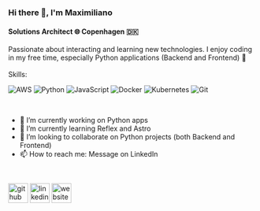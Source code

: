 ### Hi there 👋, I'm Maximiliano
#### Solutions Architect :globe_with_meridians: Copenhagen :denmark:
Passionate about interacting and learning new technologies. I enjoy coding in my free time, especially Python applications (Backend and Frontend) :rocket:
<br>
<br>
Skills:

![AWS](https://img.shields.io/badge/AWS-%23FF9900.svg?style=for-the-badge&logo=amazon-aws&logoColor=white) ![Python](https://img.shields.io/badge/python-3670A0?style=for-the-badge&logo=python&logoColor=ffdd54) ![JavaScript](https://img.shields.io/badge/javascript-%23323330.svg?style=for-the-badge&logo=javascript&logoColor=%23F7DF1E) ![Docker](https://img.shields.io/badge/docker-%230db7ed.svg?style=for-the-badge&logo=docker&logoColor=white) ![Kubernetes](https://img.shields.io/badge/kubernetes-%23326ce5.svg?style=for-the-badge&logo=kubernetes&logoColor=white) ![Git](https://img.shields.io/badge/git-%23F05033.svg?style=for-the-badge&logo=git&logoColor=white)

<br>

- 🔭 I’m currently working on Python apps 
- 🌱 I’m currently learning Reflex and Astro
- 👯 I’m looking to collaborate on Python projects (both Backend and Frontend)
- 📫 How to reach me: Message on LinkedIn

<br>

[<img src='https://cdn.jsdelivr.net/npm/simple-icons@3.0.1/icons/github.svg' alt='github' height='40'>](https://github.com/maximilianoschier)  [<img src='https://cdn.jsdelivr.net/npm/simple-icons@3.0.1/icons/linkedin.svg' alt='linkedin' height='40'>](https://www.linkedin.com/in/maximiliano-schier-bab4aa1a/)  [<img src='https://cdn.jsdelivr.net/npm/simple-icons@3.0.1/icons/icloud.svg' alt='website' height='40'>](https://portfolio-maxi-schiers-projects.vercel.app/)  

